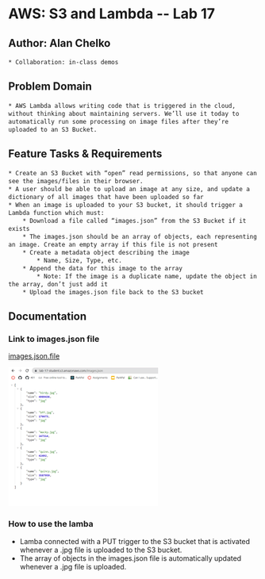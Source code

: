 # AWS: S3 and Lambda -- Lab 17

## Author: Alan Chelko

    * Collaboration: in-class demos

## Problem Domain

    * AWS Lambda allows writing code that is triggered in the cloud, without thinking about maintaining servers. We’ll use it today to automatically run some processing on image files after they’re uploaded to an S3 Bucket.

## Feature Tasks & Requirements

    * Create an S3 Bucket with “open” read permissions, so that anyone can see the images/files in their browser.
    * A user should be able to upload an image at any size, and update a dictionary of all images that have been uploaded so far
    * When an image is uploaded to your S3 bucket, it should trigger a Lambda function which must:
        * Download a file called “images.json” from the S3 Bucket if it exists
        * The images.json should be an array of objects, each representing an image. Create an empty array if this file is not present
        * Create a metadata object describing the image
            * Name, Size, Type, etc.
        * Append the data for this image to the array
            * Note: If the image is a duplicate name, update the object in the array, don’t just add it
        * Upload the images.json file back to the S3 bucket


## Documentation

### Link to images.json file

[images.json.file]('/images/json)

![images.json](assets/images-json.png)

### How to use the lamba

* Lamba connected with a PUT trigger  to the S3 bucket that is activated whenever a .jpg file is uploaded to the S3 bucket.
* The array of objects in the images.json file is automatically updated whenever a .jpg file is uploaded.

